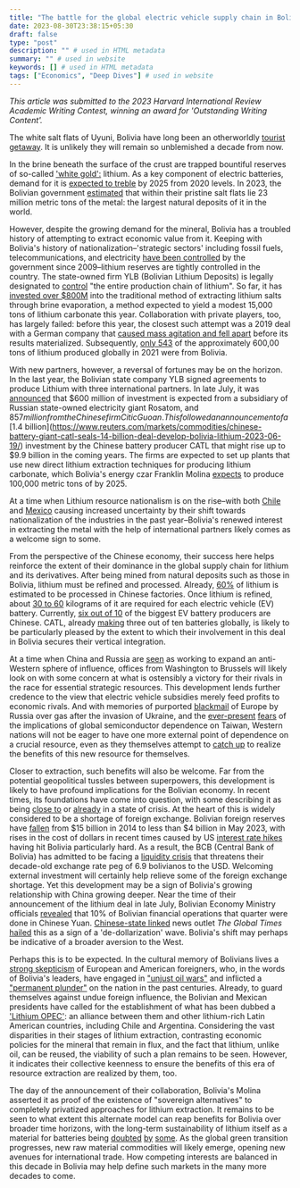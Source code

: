 ```yaml
---
title: "The battle for the global electric vehicle supply chain in Bolivia"
date: 2023-08-30T23:38:15+05:30
draft: false
type: "post"
description: "" # used in HTML metadata
summary: "" # used in website
keywords: [] # used in HTML metadata
tags: ["Economics", "Deep Dives"] # used in website
---
```


_This article was submitted to the 2023 Harvard International Review Academic Writing Contest, winning an award for 'Outstanding Writing Content'._

The white salt flats of Uyuni, Bolivia have long been an otherworldly [tourist getaway](https://www.nationalgeographic.com/travel/article/how-to-see-salar-de-uyuni-salt-flats-bolivia). It is unlikely they will remain so unblemished a decade from now.

In the brine beneath the surface of the crust are trapped bountiful reserves of so-called ['white gold':](https://www.iadb.org/en/improvinglives/lithium-white-gold-regions-development) lithium. As a key component of electric batteries, demand for it is [expected to treble](https://www.weforum.org/agenda/2022/07/electric-vehicles-world-enough-lithium-resources/) by 2025 from 2020 levels. In 2023, the Bolivian government [estimated](https://www.reuters.com/markets/commodities/bolivia-hikes-lithium-resources-estimate-23-mln-tons-2023-07-20/) that within their pristine salt flats lie 23 million metric tons of the metal: the largest natural deposits of it in the world.

However, despite the growing demand for the mineral, Bolivia has a troubled history of attempting to extract economic value from it. Keeping with Bolivia's history of nationalization–'strategic sectors' including fossil fuels, telecommunications, and electricity [have been controlled](https://www.state.gov/reports/2023-investment-climate-statements/bolivia/) by the government since 2009–lithium reserves are tightly controlled in the country. The state-owned firm YLB (Bolivian Lithium Deposits) is legally designated to [control](https://www.iea.org/policies/16654-law-no-928-law-of-the-national-strategic-public-company-for-bolivian-lithium-deposits-ylb) "the entire production chain of lithium". So far, it has [invested over $800M](https://www.theguardian.com/world/2023/jan/25/bolivia-lithium-mining-salt-flats) into the traditional method of extracting lithium salts through brine evaporation, a method expected to yield a modest 15,000 tons of lithium carbonate this year. Collaboration with private players, too, has largely failed: before this year, the closest such attempt was a 2019 deal with a German company that [caused mass agitation and fell apart](https://www.aljazeera.com/news/2019/12/25/morales-claims-us-orchestrated-coup-to-tap-bolivias-lithium) before its results materialized. Subsequently, [only 543](https://qz.com/bolivias-lithium-reserves-are-even-larger-than-it-previ-1850664027) of the approximately 600,00 tons of lithium produced globally in 2021 were from Bolivia.

With new partners, however, a reversal of fortunes may be on the horizon. In the last year, the Bolivian state company YLB signed agreements to produce Lithium with three international partners. In late July, it was [announced](https://www.reuters.com/world/americas/bolivia-seals-14-bln-lithium-deals-with-russias-rosatom-chinas-guoan-2023-06-29/) that $600 million of investment is expected from a subsidiary of Russian state-owned electricity giant Rosatom, and $857 million from the Chinese firm Citic Guoan. This followed an announcement of a [$1.4 billion](https://www.reuters.com/markets/commodities/chinese-battery-giant-catl-seals-14-billion-deal-develop-bolivia-lithium-2023-06-19/) investment by the Chinese battery producer CATL that might rise up to $9.9 billion in the coming years. The firms are expected to set up plants that use new direct lithium extraction techniques for producing lithium carbonate, which Bolivia's energy czar Franklin Molina [expects](https://www.reuters.com/world/americas/bolivia-seals-14-bln-lithium-deals-with-russias-rosatom-chinas-guoan-2023-06-29/) to produce 100,000 metric tons of by 2025.

At a time when Lithium resource nationalism is on the rise–with both [Chile](https://www.forbes.com/sites/arielcohen/2023/05/16/chiles-nationalization-of-lithium--green-protectionism-endangering-energy-transition/) and [Mexico](https://www.reuters.com/world/americas/mexicos-lopez-obrador-orders-ministry-step-up-lithium-nationalization-2023-02-19/) causing increased uncertainty by their shift towards nationalization of the industries in the past year–Bolivia's renewed interest in extracting the metal with the help of international partners likely comes as a welcome sign to some.

From the perspective of the Chinese economy, their success here helps reinforce the extent of their dominance in the global supply chain for lithium and its derivatives. After being mined from natural deposits such as those in Bolivia, lithium must be refined and processed. Already, [60%](https://www.cnbc.com/2022/11/23/china-played-a-great-game-on-lithium-and-weve-been-slow-to-react-ceo.html) of lithium is estimated to be processed in Chinese factories. Once lithium is refined, about [30 to 60](https://www.wired.com/story/china-lithium-mining-production/) kilograms of it are required for each electric vehicle (EV) battery. Currently, [six out of 10](https://www.wired.com/story/china-lithium-mining-production/) of the biggest EV battery producers are Chinese. CATL, already [making](https://www.wired.com/story/china-lithium-mining-production/) three out of ten batteries globally, is likely to be particularly pleased by the extent to which their involvement in this deal in Bolivia secures their vertical integration.

At a time when China and Russia are [seen](https://www.washingtonpost.com/world/2023/08/23/brics-summit-putin-xi-russia/) as working to expand an anti-Western sphere of influence, offices from Washington to Brussels will likely look on with some concern at what is ostensibly a victory for their rivals in the race for essential strategic resources. This development lends further credence to the view that electric vehicle subsidies merely feed profits to economic rivals. And with memories of purported [blackmail](https://www.nytimes.com/2022/07/26/world/europe/russia-gas-cuts-putin-eu.html) of Europe by Russia over gas after the invasion of Ukraine, and the [ever-present](https://www.bloomberg.com/news/features/2021-01-25/the-world-is-dangerously-dependent-on-taiwan-for-semiconductors) [fears](https://fortune.com/2022/11/18/citadel-ceo-ken-griffin-america-china-taiwan-invasion-semiconductors-export-restrictions/) of the implications of global semiconductor dependence on Taiwan, Western nations will not be eager to have one more external point of dependence on a crucial resource, even as they themselves attempt to [catch up](https://www.politico.eu/article/white-gold-rush-salt-lithium-batteries-raw-materials-chile-salar-atacama/#:~:text=This%20is%20the%20industrial%20process,refining%20lithium%2C%E2%80%9D%20said%20Breton.) to realize the benefits of this new resource for themselves.

Closer to extraction, such benefits will also be welcome. Far from the potential geopolitical tussles between superpowers, this development is likely to have profound implications for the Bolivian economy. In recent times, its foundations have come into question, with some describing it as being [close to](https://www.economist.com/the-americas/2023/04/18/bolivia-is-on-the-brink-of-an-economic-crisis) or [already](https://english.elpais.com/international/2023-06-22/bolivia-looks-to-china-amid-its-first-economic-crisis-in-two-decades.html) in a state of crisis. At the heart of this is widely considered to be a shortage of foreign exchange. Bolivian foreign reserves have [fallen](https://www.reuters.com/world/americas/bolivian-senate-approves-gold-law-aimed-bolstering-foreign-reserves-2023-05-05/) from $15 billion in 2014 to less than $4 billion in May 2023, with rises in the cost of dollars in recent times caused by US [interest rate hikes](https://www.theguardian.com/business/2023/jul/26/fed-raises-interest-rates#:~:text=The%20US%20Federal%20Reserve%20raised,rate%2Drising%20cycle%20last%20month.) having hit Bolivia particularly hard. As a result, the BCB (Central Bank of Bolivia) has admitted to be facing a [liquidity crisis](https://www.thebanker.com/Banco-Central-de-Bolivia-faces-up-to-liquidity-crisis-1684311076) that threatens their decade-old exchange rate peg of 6.9 bolivianos to the USD. Welcoming external investment will certainly help relieve some of the foreign exchange shortage. Yet this development may be a sign of Bolivia's growing relationship with China growing deeper. Near the time of their announcement of the lithium deal in late July, Bolivian Economy Ministry officials [revealed](https://time.com/6299105/bolivia-trade-chinese-yuan/#:~:text=Between%20May%20and%20July%20of,re%20already%20using%20the%20yuan.) that 10% of Bolivian financial operations that quarter were done in Chinese Yuan. [Chinese-state linked](https://qz.com/745577/inside-the-global-times-chinas-hawkish-belligerent-state-tabloid) news outlet _The Global Times_ [hailed](https://www.globaltimes.cn/page/202307/1295267.shtml) this as a sign of a 'de-dollarization' wave. Bolivia's shift may perhaps be indicative of a broader aversion to the West.

Perhaps this is to be expected. In the cultural memory of Bolivians lives a [strong skepticism](https://www.sciencedirect.com/science/article/pii/S0016718518300228#s0015) of European and American foreigners, who, in the words of Bolivia's leaders, have engaged in ["unjust oil wars"](https://www.sciencedirect.com/science/article/pii/S0016718518300228#fn15) and inflicted a ["permanent plunder"](https://www.sciencedirect.com/science/article/pii/S0016718518300228#fn15) on the nation in the past centuries. Already, to guard themselves against undue foreign influence, the Bolivian and Mexican presidents have called for the establishment of what has been dubbed a ['Lithium OPEC'](https://www.reuters.com/world/americas/bolivia-president-calls-joint-latin-america-lithium-policy-2023-03-24/): an alliance between them and other lithium-rich Latin American countries, including Chile and Argentina. Considering the vast disparities in their stages of lithium extraction, contrasting economic policies for the mineral that remain in flux, and the fact that lithium, unlike oil, can be reused, the viability of such a plan remains to be seen. However, it indicates their collective keenness to ensure the benefits of this era of resource extraction are realized by them, too.

The day of the announcement of their collaboration, Bolivia's Molina asserted it as proof of the existence of "sovereign alternatives" to completely privatized approaches for lithium extraction. It remains to be seen to what extent this alternate model can reap benefits for Bolivia over broader time horizons, with the long-term sustainability of lithium itself as a material for batteries being [doubted](https://www.euronews.com/green/2022/02/09/we-re-facing-a-lithium-battery-crisis-what-are-the-alternatives) [by](https://www.imeche.org/news/news-article/the-big-battery-challenge-is-lithium-ion-dominance-set-to-last-3-experts-have-their-say) [some](https://oilprice.com/Energy/Energy-General/New-Ceramic-Battery-Could-Replace-Lithium-Ion-Batteries.html). As the global green transition progresses, new raw material commodities will likely emerge, opening new avenues for international trade. How competing interests are balanced in this decade in Bolivia may help define such markets in the many more decades to come.
